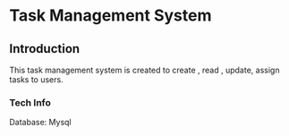 # Task Management System

## Introduction
This task management system is created to create , read , update, assign tasks to users.

### Tech Info
Database: Mysql

